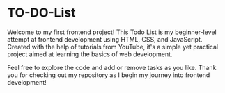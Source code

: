 # TO-DO-List

Welcome to my first frontend project! This Todo List is my beginner-level attempt at frontend development using HTML, CSS, and JavaScript. Created with the help of tutorials from YouTube, it's a simple yet practical project aimed at learning the basics of web development.

Feel free to explore the code and add or remove tasks as you like. Thank you for checking out my repository as I begin my journey into frontend development!
